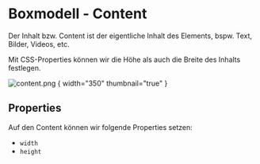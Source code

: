 # Boxmodell - Content

<show-structure depth="2" />

Der Inhalt bzw. Content ist der eigentliche Inhalt des Elements, bspw. Text, Bilder, Videos, etc.

Mit CSS-Properties können wir die Höhe als auch die Breite des Inhalts festlegen.

![content.png](content.png) { width="350" thumbnail="true" }

## Properties

Auf den Content können wir folgende Properties setzen:

- `width`
- `height`
